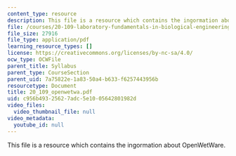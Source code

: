 ```yaml
---
content_type: resource
description: This file is a resource which contains the ingormation about OpenWetWare.
file: /courses/20-109-laboratory-fundamentals-in-biological-engineering-fall-2007/c956b49325627adc5e1005642801982d_20_109_openwetwa.pdf
file_size: 27916
file_type: application/pdf
learning_resource_types: []
license: https://creativecommons.org/licenses/by-nc-sa/4.0/
ocw_type: OCWFile
parent_title: Syllabus
parent_type: CourseSection
parent_uid: 7a75822e-1a83-50a4-b633-f6257443956b
resourcetype: Document
title: 20_109_openwetwa.pdf
uid: c956b493-2562-7adc-5e10-05642801982d
video_files:
  video_thumbnail_file: null
video_metadata:
  youtube_id: null
---
```

This file is a resource which contains the ingormation about OpenWetWare.